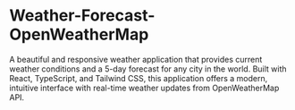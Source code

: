 # Weather-Forecast-OpenWeatherMap
A beautiful and responsive weather application that provides current weather conditions and a 5-day forecast for any city in the world. Built with React, TypeScript, and Tailwind CSS, this application offers a modern, intuitive interface with real-time weather updates from OpenWeatherMap API.
